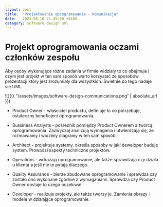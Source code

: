 ```yaml
---
layout: post
title:  "Projektowanie oprogramowania - komunikacja"
date:   2021-06-10 21:45:00 +0100
category: software design uml
---
```


# Projekt oprogramowania oczami członków zespołu

Aby osoby wykonujące różne zadania w firmie widziały to co obejmuje i czym jest projekt w ten sam sposób warto korzystać ze sposobów prezentacji który jest zrozumiały dla wszystkich. Świetnie do tego nadaje się UML.

![]({{ "/assets/images/software-design-communications.png" | absolute_url }})

- Product Owner - właściciel produktu, definiuje to co potrzebuje, ostateczny beneficjent oprogramowania.

- Bussiness Analysts - pośrednik pomiędzy Product Ownerem a twórcą oprogramowania. Zazwyczaj analizują wymagania i utwierdzają się, że rozmawiamy i widzimy diagramy w ten sam sposób.

- Architect - projektuje systemy, określa sposoby w jaki deweloper buduje system. Prowadzi aspekty techniczne projektów.

- Operations - wdrażają oprogramowanie, ale także sprawdzają czy działa u klienta a jeśli nie to pytają dlaczego.

- Quality Assurance - bierze zbudowane oprogramowanie i sprawdza czy zostało ono wykonane zgodnie z wymaganiami. Sprawdza czy Product Owner dostaje to czego oczekiwał.

- Developer - realizuje projekty, ale także tworzy je. Zamienia obrazy i modele w działające oprogramowanie.